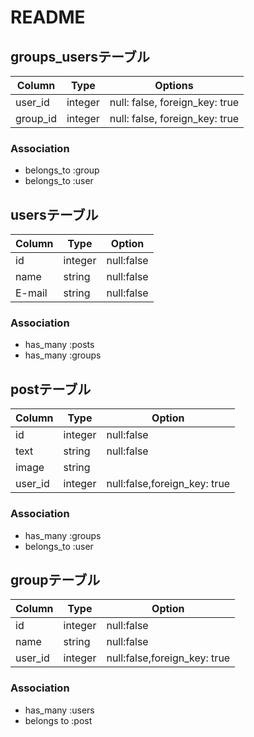 # README

## groups_usersテーブル

|Column|Type|Options|
|------|----|-------|
|user_id|integer|null: false, foreign_key: true|
|group_id|integer|null: false, foreign_key: true|

### Association
- belongs_to :group
- belongs_to :user

## usersテーブル
|Column|Type|Option|
|------|----|------|
|id|integer|null:false|
|name|string|null:false|
|E-mail|string|null:false|

### Association
- has_many :posts
- has_many :groups

## postテーブル

|Column|Type|Option|
|------|----|------|
|id|integer|null:false|
|text|string|null:false|
|image|string|
|user_id|integer|null:false,foreign_key: true|

### Association
- has_many :groups
- belongs_to :user

## groupテーブル

|Column|Type|Option|
|------|----|------|
|id|integer|null:false|
|name|string|null:false|
|user_id|integer|null:false,foreign_key: true|

### Association
- has_many :users
- belongs to :post








